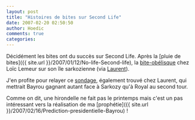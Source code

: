 ```yaml
---
layout: post
title: "Histoires de bites sur Second Life"
date: 2007-02-20 02:50:50
author: Hoedic
comments: true
categories: 
---
```



Décidément les bites ont du succès sur Second Life. Après la [pluie de bites]({{ site.url }}/2007/01/12/No-life-Second-life), la [bite-obélisque](http://www.chryde.net/blog/2007/02/une_grosse_b_ch.html) chez Loïc Lemeur sur son île sarkozienne (via [Laurent](http://embruns.net/)).

J'en profite pour relayer ce [sondage](http://www.liberation.fr/actualite/politiques/elections2007/236075.FR.php), également trouvé chez Laurent, qui mettrait Bayrou gagnant autant face à Sarkozy qu'à Royal au second tour.

Comme on dit, une hirondelle ne fait pas le printemps mais c'est un pas intéressant vers la réalisation de ma [prophétie]({{ site.url }}/2007/02/16/Prediction-presidentielle-Bayrou) !